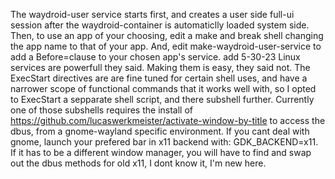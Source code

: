The waydroid-user service starts first, and creates a user side full-ui session after the waydroid-container is automaticlly loaded system side. Then, to use an app of your choosing, edit a make and break shell changing the app name to that of your app. And, edit make-waydroid-user-service to add a Before=clause to your chosen app's service.
add 5-30-23 Linux services are powerfull they said. Making them is easy, they said not. The ExecStart directives are are fine tuned for certain shell uses, and have a narrower scope of functional commands that it works well with, so I opted to ExecStart a sepparate shell script, and there subshell further. Currently one of those subshells requires the install of https://github.com/lucaswerkmeister/activate-window-by-title to access the dbus, from a gnome-wayland specific environment. If you cant deal with gnome, launch your prefered bar in x11 backend with: GDK_BACKEND=x11. If it has to be a different window manager, you will have to find and swap out the dbus methods for old x11, I dont know it, I'm new here.
